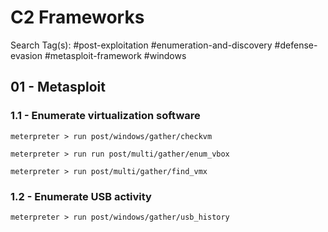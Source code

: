 # C2 Frameworks

Search Tag(s): #post-exploitation #enumeration-and-discovery #defense-evasion #metasploit-framework #windows

## 01 - Metasploit

### 1.1 - Enumerate virtualization software

```
meterpreter > run post/windows/gather/checkvm

meterpreter > run run post/multi/gather/enum_vbox

meterpreter > run post/multi/gather/find_vmx
```

### 1.2 - Enumerate USB activity

```
meterpreter > run post/windows/gather/usb_history
```